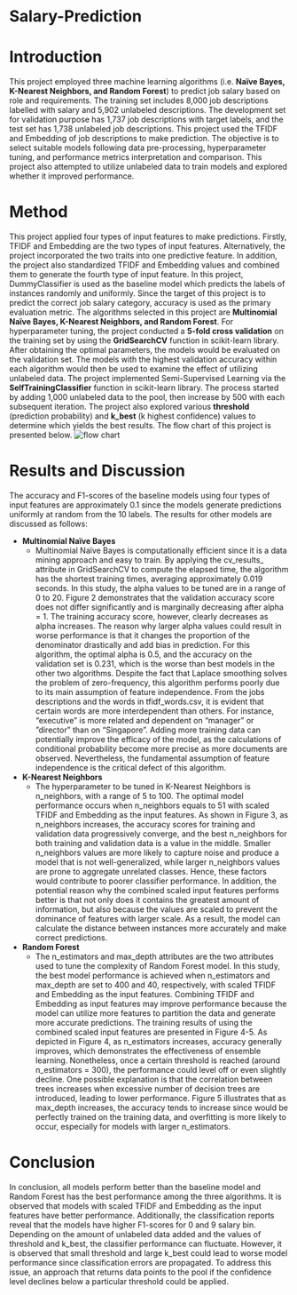 # Salary-Prediction

# Introduction
This project employed three machine learning algorithms (i.e. **Naïve Bayes, K-Nearest Neighbors, and Random Forest**) to predict job salary based on role and requirements. The training set includes 8,000 job descriptions labelled with salary and 5,902 unlabeled descriptions. The development set for validation purpose has 1,737 job descriptions with target labels, and the test set has 1,738 unlabeled job descriptions. This project used the TFIDF and Embedding of job descriptions to make prediction. The objective is to select suitable models following data pre-processing, hyperparameter tuning, and performance metrics interpretation and comparison. This project also attempted to utilize unlabeled data to train models and explored whether it improved performance.

# Method
This project applied four types of input features to make predictions. Firstly, TFIDF and Embedding are the two types of input features. Alternatively, the project incorporated the two traits into one predictive feature. In addition, the project also standardized TFIDF and Embedding values and combined them to generate the fourth type of input feature.
In this project, DummyClassifier is used as the baseline model which predicts the labels of instances randomly and uniformly. Since the target of this project is to predict the correct job salary category, accuracy is used as the primary evaluation metric. The algorithms selected in this project are **Multinomial Naïve Bayes, K-Nearest Neighbors, and Random Forest**. For hyperparameter tuning, the project conducted a **5-fold cross validation** on the training set by using the **GridSearchCV** function in scikit-learn library. After obtaining the optimal parameters, the models would be evaluated on the validation set. The models with the highest validation accuracy within each algorithm would then be used to examine the effect of utilizing unlabeled data. The project implemented Semi-Supervised Learning via the **SelfTrainingClassifier** function in scikit-learn library. The process started by adding 1,000 unlabeled data to the pool, then increase by 500 with each subsequent iteration. The project also explored various **threshold** (prediction probability) and **k_best** (k highest confidence) values to determine which yields the best results. The flow chart of this project is presented below.
![flow chart](https://github.com/W-Hsieh/Salary-Prediction/assets/142127312/31c6d781-5405-4b44-bdfb-f18eb4d0af60)

# Results and Discussion
The accuracy and F1-scores of the baseline models using four types of input features are approximately 0.1 since the models generate predictions uniformly at random from the 10 labels. The results for other models are discussed as follows:
  - **Multinomial Naïve Bayes**
    - Multinomial Naïve Bayes is computationally efficient since it is a data mining approach and easy to train. By applying the cv_results_ attribute in GridSearchCV to compute the elapsed time, the algorithm has the shortest training times, averaging approximately 0.019 seconds. In this study, the alpha values to be tuned are in a range of 0 to 20. Figure 2 demonstrates that the validation accuracy score does not differ significantly and is marginally decreasing after alpha = 1. The training accuracy score, however, clearly decreases as alpha increases. The reason why larger alpha values could result in worse performance is that it changes the proportion of the denominator drastically and add bias in prediction. For this algorithm, the optimal alpha is 0.5, and the accuracy on the validation set is 0.231, which is the worse than best models in the other two algorithms. Despite the fact that Laplace smoothing solves the problem of zero-frequency, this algorithm performs poorly due to its main assumption of feature independence. From the jobs descriptions and the words in tfidf_words.csv, it is evident that certain words are more interdependent than others. For instance, “executive” is more related and dependent on “manager” or ”director” than on “Singapore”. Adding more training data can potentially improve the efficacy of the model, as the calculations of conditional probability become more precise as more documents are observed. Nevertheless, the fundamental assumption of feature independence is the critical defect of this algorithm.
  - **K-Nearest Neighbors**
    - The hyperparameter to be tuned in K-Nearest Neighbors is n_neighbors, with a range of 5 to 100. The optimal model performance occurs when n_neighbors equals to 51 with scaled TFIDF and Embedding as the input features. As shown in Figure 3, as n_neighbors increases, the accuracy scores for training and validation data progressively converge, and the best n_neighbors for both training and validation data is a value in the middle. Smaller n_neighbors values are more likely to capture noise and produce a model that is not well-generalized, while larger n_neighbors values are prone to aggregate unrelated classes. Hence, these factors would contribute to poorer classifier performance. In addition, the potential reason why the combined scaled input features performs better is that not only does it contains the greatest amount of information, but also because the values are scaled to prevent the dominance of features with larger scale. As a result, the model can calculate the distance between instances more accurately and make correct predictions.
  - **Random Forest**
    - The n_estimators and max_depth attributes are the two attributes used to tune the complexity of Random Forest model. In this study, the best model performance is achieved when n_estimators and max_depth are set to 400 and 40, respectively, with scaled TFIDF and Embedding as the input features. Combining TFIDF and Embedding as input features may improve performance because the model can utilize more features to partition the data and generate more accurate predictions. The training results of using the combined scaled input features are presented in Figure 4-5. As depicted in Figure 4, as n_estimators increases, accuracy generally improves, which demonstrates the effectiveness of ensemble learning. Nonetheless, once a certain threshold is reached (around n_estimators = 300), the performance could level off or even slightly decline. One possible explanation is that the correlation between trees increases when excessive number of decision trees are introduced, leading to lower performance. Figure 5 illustrates that as max_depth increases, the accuracy tends to increase since would be perfectly trained on the training data, and overfitting is more likely to occur, especially for models with larger n_estimators.

# Conclusion
In conclusion, all models perform better than the baseline model and Random Forest has the best performance among the three algorithms. It is observed that models with scaled TFIDF and Embedding as the input features have better performance. Additionally, the classification reports reveal that the models have higher F1-scores for 0 and 9 salary bin. <br />
Depending on the amount of unlabeled data added and the values of threshold and k_best, the classifier performance can fluctuate. However, it is observed that small threshold and large k_best could lead to worse model performance since classification errors are propagated. To address this issue, an approach that returns data points to the pool if the confidence level declines below a particular threshold could be applied.

